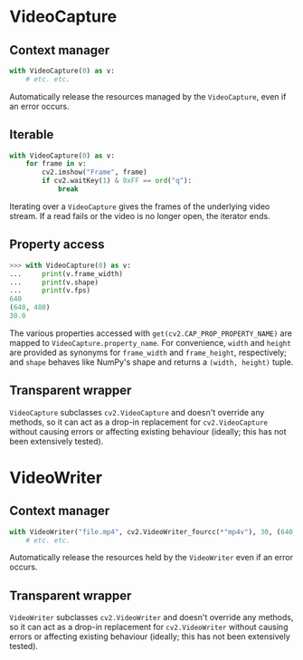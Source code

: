 # VideoCapture

## Context manager

```python
with VideoCapture(0) as v:
    # etc. etc.
```

Automatically release the resources managed by the `VideoCapture`, even if an error occurs.

## Iterable

```python
with VideoCapture(0) as v:
	for frame in v:
        cv2.imshow("Frame", frame)
        if cv2.waitKey(1) & 0xFF == ord("q"):
            break
```

Iterating over a `VideoCapture` gives the frames of the underlying video stream. If a read fails or the video is no longer open, the iterator ends.

## Property access

```python
>>> with VideoCapture(0) as v:
... 	print(v.frame_width)
... 	print(v.shape)
... 	print(v.fps)
640
(640, 480)
30.0
```

The various properties accessed with `get(cv2.CAP_PROP_PROPERTY_NAME)` are mapped to `VideoCapture.property_name`. For convenience, `width` and `height` are provided as synonyms for `frame_width` and `frame_height`, respectively; and `shape` behaves like NumPy's shape and returns a `(width, height)` tuple.

## Transparent wrapper

`VideoCapture` subclasses `cv2.VideoCapture` and doesn't override any methods, so it can act as a drop-in replacement for `cv2.VideoCapture` without causing errors or affecting existing behaviour (ideally; this has not been extensively tested).

# VideoWriter

## Context manager

```python
with VideoWriter("file.mp4", cv2.VideoWriter_fourcc(*"mp4v"), 30, (640, 480)) as vw:
	# etc. etc.
```

Automatically release the resources held by the `VideoWriter` even if an error occurs.

## Transparent wrapper

`VideoWriter` subclasses `cv2.VideoWriter` and doesn't override any methods, so it can act as a drop-in replacement for `cv2.VideoWriter` without causing errors or affecting existing behaviour (ideally; this has not been extensively tested).